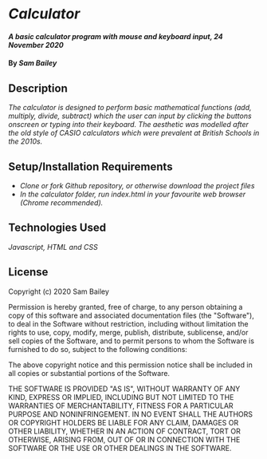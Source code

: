 # _Calculator_

#### _A basic calculator program with mouse and keyboard input, 24 November 2020_

#### By _**Sam Bailey**_

## Description

_The calculator is designed to perform basic mathematical functions (add, multiply, divide, subtract) which the user can input by clicking the buttons onscreen or typing into their keyboard. The aesthetic was modelled after the old style of CASIO calculators which were prevalent at British Schools in the 2010s._

## Setup/Installation Requirements

* _Clone or fork Github repository, or otherwise download the project files_
* _In the calculator folder, run index.html in your favourite web browser (Chrome recommended)._


## Technologies Used

_Javascript, HTML and CSS_


## License

Copyright (c) 2020 Sam Bailey

Permission is hereby granted, free of charge, to any person obtaining a copy
of this software and associated documentation files (the "Software"), to deal
in the Software without restriction, including without limitation the rights
to use, copy, modify, merge, publish, distribute, sublicense, and/or sell
copies of the Software, and to permit persons to whom the Software is
furnished to do so, subject to the following conditions:

The above copyright notice and this permission notice shall be included in all
copies or substantial portions of the Software.

THE SOFTWARE IS PROVIDED "AS IS", WITHOUT WARRANTY OF ANY KIND, EXPRESS OR
IMPLIED, INCLUDING BUT NOT LIMITED TO THE WARRANTIES OF MERCHANTABILITY,
FITNESS FOR A PARTICULAR PURPOSE AND NONINFRINGEMENT. IN NO EVENT SHALL THE
AUTHORS OR COPYRIGHT HOLDERS BE LIABLE FOR ANY CLAIM, DAMAGES OR OTHER
LIABILITY, WHETHER IN AN ACTION OF CONTRACT, TORT OR OTHERWISE, ARISING FROM,
OUT OF OR IN CONNECTION WITH THE SOFTWARE OR THE USE OR OTHER DEALINGS IN THE
SOFTWARE.